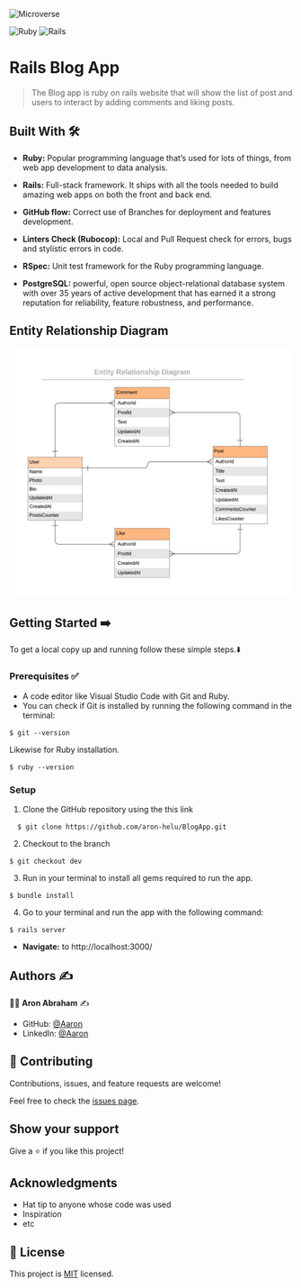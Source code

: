 ![Microverse](https://img.shields.io/badge/-Microverse-%20%236f23ff?style=for-the-badge) 

![Ruby](https://img.shields.io/badge/ruby-%23CC342D.svg?style=for-the-badge&logo=ruby&logoColor=white) 
![Rails](https://camo.githubusercontent.com/2f7aa65a22dedd331620c426fd36d88c01600b2c8ed750c41cc72b4d86364937/68747470733a2f2f696d672e736869656c64732e696f2f62616467652f7261696c732d2532334343303030302e7376673f7374796c653d666f722d7468652d6261646765266c6f676f3d727562792d6f6e2d7261696c73266c6f676f436f6c6f723d7768697465)

# Rails Blog App 

> The Blog app is ruby on rails website that will show the list of post and users to interact by adding comments and liking posts. 


## Built With :hammer_and_wrench: 

- **Ruby:** Popular programming language that’s used for lots of things, from web app development to data analysis.

- **Rails:**  Full-stack framework. It ships with all the tools needed to build amazing web apps on both the front and back end.

- **GitHub flow:**  Correct use of Branches for deployment and features development.

- **Linters Check (Rubocop):** Local and Pull Request check for errors, bugs and stylistic errors in code.

- **RSpec:** Unit test framework for the Ruby programming language.

- **PostgreSQL:** powerful, open source object-relational database system with over 35 years of active development that has earned it a strong reputation for reliability, feature robustness, and performance.

## Entity Relationship Diagram 

![](./blog_app_erd.png)


## Getting Started ➡️

To get a local copy up and running follow these simple steps.:arrow_down:

### Prerequisites ✅
- A code editor like Visual Studio Code with Git and Ruby.
- You can check if Git is installed by running the following command in the terminal: 

```
$ git --version
```

Likewise for Ruby installation.

```
$ ruby --version
``` 

### Setup

1. Clone the GitHub repository using the  this link 
```
  $ git clone https://github.com/aron-helu/BlogApp.git
```
2. Checkout to the branch
```
$ git checkout dev
```
3. Run in your terminal to install all gems required to run the app.
```
$ bundle install
``` 
4. Go to your terminal and run the app with the following command:
```
$ rails server
```
- **Navigate:** to http://localhost:3000/ 


## Authors :writing_hand:

:man_technologist:  **Aron Abraham** :writing_hand: 

- GitHub: [@Aaron](https://github.com/aron-helu)
- LinkedIn: [@Aaron](https://www.linkedin.com/in/aron-abraham-90a4321b0/)  

## 🤝 Contributing

Contributions, issues, and feature requests are welcome!

Feel free to check the [issues page](../../issues/).

## Show your support

Give a ⭐️ if you like this project!

## Acknowledgments

- Hat tip to anyone whose code was used
- Inspiration
- etc

## 📝 License

This project is [MIT](./MIT.md) licensed.